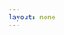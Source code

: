 ```yaml
---
layout: none
---
```


<RedoclyAPIBlock src="https://developer-stage.adobe.com/firefly-services/docs/firefly-api/upload_image.json" width="600px" disableSidebar />
